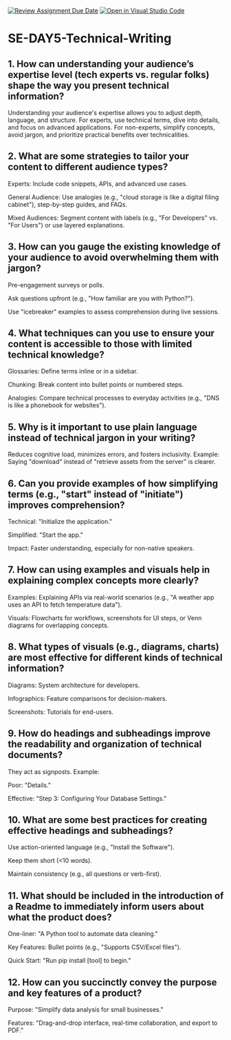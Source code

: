 [![Review Assignment Due Date](https://classroom.github.com/assets/deadline-readme-button-22041afd0340ce965d47ae6ef1cefeee28c7c493a6346c4f15d667ab976d596c.svg)](https://classroom.github.com/a/zsAR-pyY)
[![Open in Visual Studio Code](https://classroom.github.com/assets/open-in-vscode-2e0aaae1b6195c2367325f4f02e2d04e9abb55f0b24a779b69b11b9e10269abc.svg)](https://classroom.github.com/online_ide?assignment_repo_id=18494523&assignment_repo_type=AssignmentRepo)
# SE-DAY5-Technical-Writing
## 1. How can understanding your audience’s expertise level (tech experts vs. regular folks) shape the way you present technical information?
Understanding your audience's expertise allows you to adjust depth, language, and structure. For experts, use technical terms, dive into details, and focus on advanced applications. For non-experts, simplify concepts, avoid jargon, and prioritize practical benefits over technicalities.

## 2. What are some strategies to tailor your content to different audience types?
Experts: Include code snippets, APIs, and advanced use cases.

General Audience: Use analogies (e.g., "cloud storage is like a digital filing cabinet"), step-by-step guides, and FAQs.

Mixed Audiences: Segment content with labels (e.g., "For Developers" vs. "For Users") or use layered explanations.


## 3. How can you gauge the existing knowledge of your audience to avoid overwhelming them with jargon?
Pre-engagement surveys or polls.

Ask questions upfront (e.g., "How familiar are you with Python?").

Use "icebreaker" examples to assess comprehension during live sessions.


## 4. What techniques can you use to ensure your content is accessible to those with limited technical knowledge?
Glossaries: Define terms inline or in a sidebar.

Chunking: Break content into bullet points or numbered steps.

Analogies: Compare technical processes to everyday activities (e.g., "DNS is like a phonebook for websites").

## 5. Why is it important to use plain language instead of technical jargon in your writing?
Reduces cognitive load, minimizes errors, and fosters inclusivity. Example: Saying "download" instead of "retrieve assets from the server" is clearer.

## 6. Can you provide examples of how simplifying terms (e.g., "start" instead of "initiate") improves comprehension?
Technical: "Initialize the application."

Simplified: "Start the app."

Impact: Faster understanding, especially for non-native speakers.

## 7. How can using examples and visuals help in explaining complex concepts more clearly?
Examples: Explaining APIs via real-world scenarios (e.g., "A weather app uses an API to fetch temperature data").

Visuals: Flowcharts for workflows, screenshots for UI steps, or Venn diagrams for overlapping concepts.

## 8. What types of visuals (e.g., diagrams, charts) are most effective for different kinds of technical information?
Diagrams: System architecture for developers.

Infographics: Feature comparisons for decision-makers.

Screenshots: Tutorials for end-users.

## 9. How do headings and subheadings improve the readability and organization of technical documents?
They act as signposts. Example:

Poor: "Details."

Effective: "Step 3: Configuring Your Database Settings."


## 10. What are some best practices for creating effective headings and subheadings?
Use action-oriented language (e.g., "Install the Software").

Keep them short (<10 words).

Maintain consistency (e.g., all questions or verb-first).

## 11. What should be included in the introduction of a Readme to immediately inform users about what the product does?
One-liner: "A Python tool to automate data cleaning."

Key Features: Bullet points (e.g., "Supports CSV/Excel files").

Quick Start: "Run pip install [tool] to begin."



## 12. How can you succinctly convey the purpose and key features of a product?
Purpose: "Simplify data analysis for small businesses."

Features: "Drag-and-drop interface, real-time collaboration, and export to PDF."


